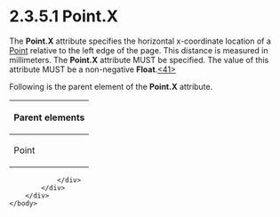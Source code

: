 <html dir="LTR" xmlns:mshelp="http://msdn.microsoft.com/mshelp" xmlns:ddue="http://ddue.schemas.microsoft.com/authoring/2003/5" xmlns:xlink="http://www.w3.org/1999/xlink" xmlns:tool="http://www.microsoft.com/tooltip">
    <head>
        <meta http-equiv="Content-Type" content="text/html; CHARSET=utf-8"></meta>
        <meta name="save" content="history"></meta>
        <title>2.3.5.1 Point.X</title>
        <xml>
            <mshelp:toctitle title="2.3.5.1 Point.X"></mshelp:toctitle>
            <mshelp:rltitle title="[MS-RGDI]: Point.X"></mshelp:rltitle>
            <mshelp:keyword index="A" term="4da6454e-ab71-4b76-98a0-63793c307204"></mshelp:keyword>
            <mshelp:attr name="DCSext.ContentType" value="open specification"></mshelp:attr>
            <mshelp:attr name="AssetID" value="4da6454e-ab71-4b76-98a0-63793c307204"></mshelp:attr>
            <mshelp:attr name="TopicType" value="kbRef"></mshelp:attr>
            <mshelp:attr name="DCSext.Title" value="[MS-RGDI]: Point.X" />
        </xml>
    </head>
    <body>
        <div id="header">
            <h1 class="heading">2.3.5.1 Point.X</h1>
        </div>
        <div id="mainSection">
            <div id="mainBody">
                <div id="allHistory" class="saveHistory"></div>
                <div id="sectionSection0" class="section" name="collapseableSection">
                    

<p>The <b>Point.X</b> attribute specifies the horizontal
x-coordinate location of a <a href="d4cf77d9-cb9c-4ce1-b25e-7e38923220d4.html">Point</a>
relative to the left edge of the page. This distance is measured in
millimeters. The <b>Point.X</b> attribute MUST be specified. The value of this
attribute MUST be a non-negative <b>Float</b>.<a id="Appendix_A_Target_41"></a><a href="5f16d945-e8a0-4cc3-9547-1c8f3e568219.html#Appendix_A_41" aria-label="Product behavior note 41">&lt;41&gt;</a></p>

<p>Following is the parent element of the <b>Point.X</b>
attribute.</p>

<table>
 <thead>
  <tr>
   <th>
   <p>Parent elements</p>
   </th>
  </tr>
 </thead>
 <tr>
  <td>
  <p>Point</p>
  </td>
 </tr>
</table>

<p> </p>


                </div>
            </div>
        </div>
    </body>
</html>